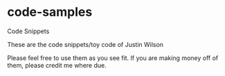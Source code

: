 # code-samples
Code Snippets

These are the code snippets/toy code of Justin Wilson

Please feel free to use them as you see fit.  If you are making money off of them, please credit me where due.